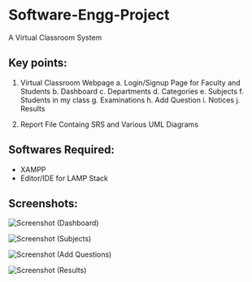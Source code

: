 # Software-Engg-Project
A Virtual Classroom System

## Key points:
1. Virtual Classroom Webpage
  a. Login/Signup Page for Faculty and Students
  b. Dashboard
  c. Departments
  d. Categories
  e. Subjects
  f. Students in my class
  g. Examinations
  h. Add Question
  i. Notices
  j. Results
  
2. Report File Containg SRS and Various UML Diagrams

## Softwares Required:
* XAMPP
* Editor/IDE for LAMP Stack

## Screenshots:
![Screenshot (Dashboard)](https://user-images.githubusercontent.com/70879718/99880055-05f99c00-2c37-11eb-8c97-2da158e17d61.png)

![Screenshot (Subjects)](https://user-images.githubusercontent.com/70879718/99880052-04c86f00-2c37-11eb-8bb4-59fc02c82685.png)

![Screenshot (Add Questions)](https://user-images.githubusercontent.com/70879718/99880054-05f99c00-2c37-11eb-90bb-53f9d0a413bd.png)

![Screenshot (Results)](https://user-images.githubusercontent.com/70879718/99880051-02661500-2c37-11eb-86b0-23c99aac097e.png)

